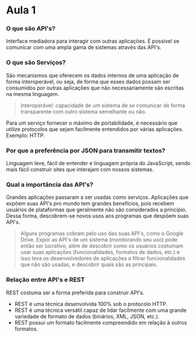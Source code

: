 # Aula 1 

### O que são API's? 
Interface mediadora para interagir com outras aplicações. 
É possível se comunicar com uma ampla gama de sistemas
através das API's. 

### O que são Serviços?
São mecanismos que oferecem os dados internos de uma
aplicação de forma interoperável, ou seja, de forma que 
esses dados possam ser consumidos por outras aplicações
que não necessariamente são escritas na mesma linguagem.
> Interoperável: capacidade de um sistema de se comunicar
de forma transparente com outro sistema semelhante ou não.

Para um serviço fornecer o máximo de portabilidade, 
é necessário que utilize protocolos que sejam facilmente 
entendidos por várias aplicações. Exemplo: HTTP.

### Por que a preferência por JSON para transmitir textos?
Linguagem leve, fácil de entender e linguagem própria
do JavaScript, sendo mais fácil construir sites que
interajam com nossos sistemas.

### Qual a importância das API's?
Grandes aplicações passaram a ser usadas como serviços. Aplicações que expõem suas API's pro mundo
tem grandes benefícios, pois recebem usuários de plataformas que geralmente não são considerados a princípio. Dessa forma, descobrem-se novos usos aos programas que despõem suas API's.
> Alguns programas cobram pelo uso das suas API's, como o Google Drive. 
Expor as API's de um sistema (monitorando seu uso) pode então ser lucrativo, além de descobrir como os usuários costumam usar suas aplicações (funcionalidades, formatos de dados, etc.) e isso leva os desenvolvedores de aplicações a filtrar funcionalidades que não são usadas, e descobrir quais são as principais. 

### Relação entre API's e REST
REST costuma ser a forma preferida para construir API's. 
- REST é uma técnica desenvolvida 100% sob o protocolo HTTP. 
- REST é uma técnica versátil capaz de lidar facilmente com uma grande variedade de formato de dados (binários, XML, JSON, etc.). 
- REST possui um formato facilmente compreendido em relação à outros formatos. 
